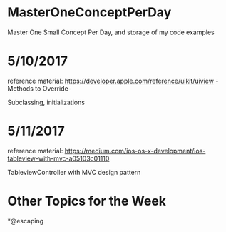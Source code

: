 # MasterOneConceptPerDay



Master One Small Concept Per Day, and storage of my code examples


# 5/10/2017

reference material: https://developer.apple.com/reference/uikit/uiview   -Methods to Override-

Subclassing, initializations


# 5/11/2017

reference material: https://medium.com/ios-os-x-development/ios-tableview-with-mvc-a05103c01110

TableviewController with MVC design pattern




#  Other Topics for the Week

*@escaping  






